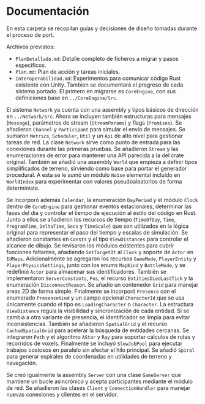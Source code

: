 # Documentación

En esta carpeta se recopilan guías y decisiones de diseño tomadas durante el proceso de port.

Archivos previstos:
- `PlanDetallado.md`: Detalle completo de ficheros a migrar y pasos específicos.
- `Plan.md`: Plan de acción y tareas iniciales.
- `Interoperabilidad.md`: Experimentos para comunicar código Rust existente con Unity.
Tambien se documentará el progreso de cada sistema portado. El primero en migrarse es `CoreEngine`, con sus definiciones base en `../CoreEngine/Src`.

El sistema `Network` ya cuenta con una assembly y tipos básicos de dirección en `../Network/Src`.
Ahora se incluyen también estructuras para mensajes (`Message`), parámetros de stream (`StreamParams`) y flags (`Promises`). Se añadieron `Channel` y `Participant` para simular el envío de mensajes.
Se sumaron `Metrics`, `Scheduler`, `Util` y un `Api` de alto nivel para gestionar tareas de red.
La clase `Network` sirve como punto de entrada para las conexiones durante las primeras pruebas. Se añadieron `Stream` y las enumeraciones de error para mantener una API parecida a la del crate original.
También se añadió una assembly `World` que empieza a definir tipos simplificados de terreno, sirviendo como base para portar el generador procedural. A esta se le sumó un módulo `Noise` elemental incluido en `WorldIndex` para experimentar con valores pseudoaleatorios de forma determinista.

Se incorporó además `Calendar`, la enumeración `DayPeriod` y el módulo `Clock`
dentro de `CoreEngine` para gestionar eventos estacionales, determinar las
fases del día y controlar el tiempo de ejecución al estilo del código en Rust.
Junto a ellos se añadieron los recursos de tiempo (`TimeOfDay`, `Time`,
`ProgramTime`, `DeltaTime`, `Secs` y `TimeScale`) que son utilizados en la lógica
original para representar el paso del tiempo y escalas de simulación.
Se añadieron constantes en `Consts` y el tipo `ViewDistances` para controlar el alcance de dibujo.
Se revisaron los módulos existentes para cubrir funciones faltantes, añadiendo `SetTargetDt` al `Clock` y soporte de `Actor` en `IdMaps`.
Adicionalmente se agregaron los recursos `GameMode`, `PlayerEntity` y `PlayerPhysicsSettings`, junto con los enums `MapKind` y `BattleMode`, y se redefinió `Actor` para almacenar sus identificadores. También se implementaron `ServerConstants`, `Pos`, el recurso `EntitiesDiedLastTick` y la enumeración `DisconnectReason`.
Se añadio un contenedor `Grid` para manejar areas 2D de forma simple.
Finalmente se incorporó `Presence` con el enumerado `PresenceKind` y un campo
opcional `CharacterId` que se usa únicamente cuando el tipo es
`LoadingCharacter` o `Character`. La estructura `ViewDistance` regula la
visibilidad y sincronización de cada entidad. Si se cambia a otra variante de
presencia, el identificador se limpia para evitar inconsistencias.
También se añadieron `SpatialGrid` y el recurso `CachedSpatialGrid` para acelerar la búsqueda de entidades cercanas.
Se integraron `Path` y el algoritmo `AStar` y `Ray` para soportar cálculos de rutas y recorridos de voxels.
Finalmente se incluyó `SlowJobPool` para ejecutar trabajos costosos en paralelo sin afectar el hilo principal.
Se añadió `Spiral` para generar espirales de coordenadas en utilidades de terreno y navegación.

Se creó igualmente la assembly `Server` con una clase `GameServer` que mantiene un bucle asincrónico y acepta participantes mediante el módulo de red.
Se añadieron las clases `Client` y `ConnectionHandler` para manejar nuevas conexiones y clientes en el servidor.
